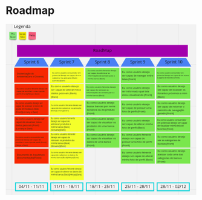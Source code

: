 # Roadmap
![Roadmap](https://raw.githubusercontent.com/lorranyoliveira/MeuChuchu.github.io/gh-pages/docs/images/roadmap.png)
